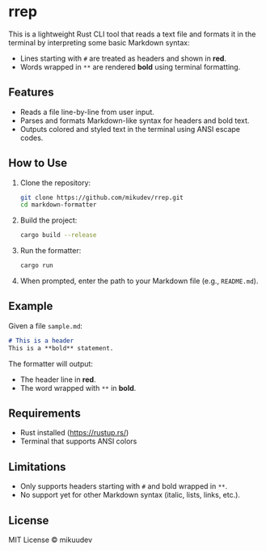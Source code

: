 # rrep

This is a lightweight Rust CLI tool that reads a text file and formats it in the terminal by interpreting some basic Markdown syntax:

- Lines starting with `#` are treated as headers and shown in **red**.
- Words wrapped in `**` are rendered **bold** using terminal formatting.

## Features

- Reads a file line-by-line from user input.
- Parses and formats Markdown-like syntax for headers and bold text.
- Outputs colored and styled text in the terminal using ANSI escape codes.

## How to Use

1. Clone the repository:
    ```bash
    git clone https://github.com/mikudev/rrep.git
    cd markdown-formatter
    ```

2. Build the project:
    ```bash
    cargo build --release
    ```

3. Run the formatter:
    ```bash
    cargo run
    ```

4. When prompted, enter the path to your Markdown file (e.g., `README.md`).

## Example

Given a file `sample.md`:

```md
# This is a header
This is a **bold** statement.
```


The formatter will output:

- The header line in **red**.
- The word wrapped with `**` in **bold**.

## Requirements

- Rust installed (https://rustup.rs/)
- Terminal that supports ANSI colors

## Limitations

- Only supports headers starting with `#` and bold wrapped in `**`.
- No support yet for other Markdown syntax (italic, lists, links, etc.).

## License

MIT License © mikuudev
